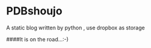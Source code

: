 PDBshoujo
=========

A static blog written by python , use dropbox as storage 

####It is on the road...:-)
